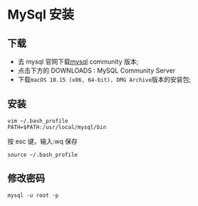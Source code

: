 # MySql 安装

## 下载

- 去 mysql 官网下载[mysql](https://dev.mysql.com/downloads/mysql/) community 版本;
- 点击下方的 DOWNLOADS : MySQL Community Server
- 下载`macOS 10.15 (x86, 64-bit), DMG Archive`版本的安装包;

## 安装

```
vim ~/.bash_profile
PATH=$PATH:/usr/local/mysql/bin
```

按 esc 键，输入:wq 保存

```
source ~/.bash_profile
```

## 修改密码

```
mysql -u root -p

```
